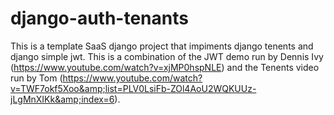 # django-auth-tenants
This is a template SaaS django project that impiments django tenents and django simple jwt. This is a combination of the JWT demo run by Dennis Ivy (https://www.youtube.com/watch?v=xjMP0hspNLE) and the Tenents video run by Tom (https://www.youtube.com/watch?v=TWF7okf5Xoo&amp;list=PLV0LsiFb-ZOl4AoU2WQKUUz-jLgMnXIKk&amp;index=6).

